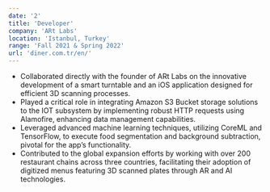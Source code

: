 ```yaml
---
date: '2'
title: 'Developer'
company: 'ARt Labs'
location: 'Istanbul, Turkey'
range: 'Fall 2021 & Spring 2022'
url: 'diner.com.tr/en/'
---
```


- Collaborated directly with the founder of ARt Labs on the innovative development of a smart turntable and an iOS application designed for efficient 3D scanning processes.
- Played a critical role in integrating Amazon S3 Bucket storage solutions to the IOT subsystem by implementing robust HTTP requests using Alamofire, enhancing data management capabilities.
- Leveraged advanced machine learning techniques, utilizing CoreML and TensorFlow, to execute food segmentation and background subtraction, pivotal for the app’s functionality.
- Contributed to the global expansion efforts by working with over 200 restaurant chains across three countries, facilitating their adoption of digitized menus featuring 3D scanned plates through AR and AI technologies.
